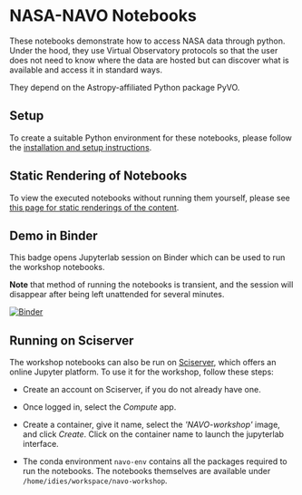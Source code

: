 # NASA-NAVO Notebooks

These notebooks demonstrate how to access NASA data through
python. Under the hood, they use Virtual Observatory protocols so that
the user does not need to know where the data are hosted but can
discover what is available and access it in standard ways.

They depend on the Astropy-affiliated Python package PyVO.

## Setup

To create a suitable Python environment for these notebooks, please follow the [installation and setup instructions](https://nasa-navo.github.io/navo-workshop/00_SETUP.html).

## Static Rendering of Notebooks

To view the executed notebooks without running them yourself, please see [this page for static renderings of the content](https://nasa-navo.github.io/navo-workshop/).

## Demo in Binder

This badge opens Jupyterlab session on Binder which can be used to run the workshop notebooks.

**Note** that method of running the notebooks is transient, and the session will disappear after
being left unattended for several minutes.

[![Binder](https://mybinder.org/badge_logo.svg)](https://mybinder.org/v2/gh/NASA-NAVO/notebooks/main?urlpath=lab)


## Running on Sciserver

The workshop notebooks can also be run on [Sciserver](https://sciserver.org/), which offers an online Jupyter platform. To use it for the workshop, follow these steps:

- Create an account on Sciserver, if you do not already have one.

- Once logged in, select the *Compute* app.

- Create a container, give it name, select the *'NAVO-workshop'* image, and click *Create*. Click on the container name to launch the jupyterlab interface.

- The conda environment `navo-env` contains all the packages required to run the notebooks. The notebooks themselves are available under `/home/idies/workspace/navo-workshop`.
